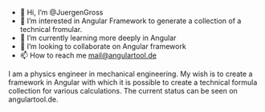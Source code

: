 - 👋 Hi, I’m @JuergenGross
- 👀 I’m interested in Angular Framework to generate a collection of a technical fromular.
- 🌱 I’m currently learning more deeply in Angular
- 💞️ I’m looking to collaborate on Angular framework
- 📫 How to reach me mail@angulartool.de

I am a physics engineer in mechanical engineering. My wish is to create a framework in Angular with which it is possible to create a technical formula collection for various calculations. The current status can be seen on angulartool.de.



<!---
JuergenGross/JuergenGross is a ✨ special ✨ repository because its `README.md` (this file) appears on your GitHub profile.
You can click the Preview link to take a look at your changes.
--->

